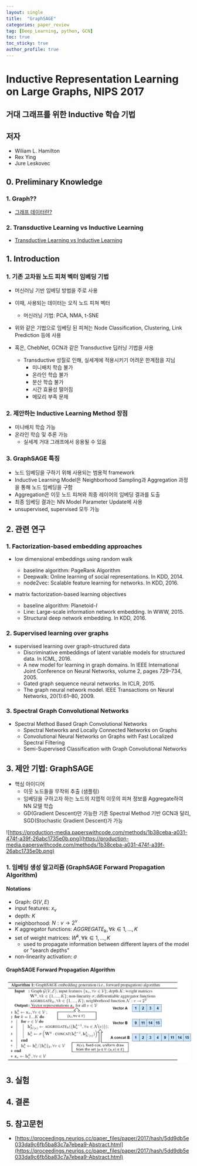 ```yaml
---
layout: single
title:  "GraphSAGE"
categories: paper_review
tag: [Deep_Learning, python, GCN]
toc: true
toc_sticky: true
author_profile: true
---
```


# Inductive Representation Learning on Large Graphs, NIPS 2017

## 거대 그래프를 위한 Inductive 학습 기법

## 저자
- Wiliam L. Hamilton
- Rex Ying
- Jure Leskovec

## 0. Preliminary Knowledge
### 1. Graph??
- [그래프 데이터란?](https://meongju0o0.github.io/data-structure/Graph/)

### 2. Transductive Learning vs Inductive Learning
- [Transductive Learning vs Inductive Learning](https://meongju0o0.github.io/Machine_Learning/transductive-vs-inductive/)

## 1. Introduction
### 1. 기존 고차원 노드 피쳐 벡터 임베딩 기법
- 머신러닝 기반 임베딩 방법을 주로 사용
- 이때, 사용되는 데이터는 오직 노드 피쳐 벡터
    - 머신러닝 기법: PCA, NMA, t-SNE
- 위와 같은 기법으로 임베딩 된 피쳐는 Node Classification,  Clustering, Link Prediction 등에 사용

- 혹은, ChebNet, GCN과 같은 Transductive 딥러닝 기법을 사용
    - Transductive 성질로 인해, 실세계에 적용시키기 어려운 한계점을 지님
        - 미니배치 학습 불가
        - 온라인 학습 불가
        - 분산 학습 불가
        - 시간 효율성 떨어짐
        - 메모리 부족 문제

### 2. 제안하는 Inductive Learning Method 장점
- 미니배치 학습 가능
- 온라인 학습 및 추론 가능
    - 실세계 거대 그래프에서 응용될 수 있음

### 3. GraphSAGE 특징
- 노드 임베딩을 구하기 위해 사용되는 범용적 framework
- Inductive Learning Model은 Neighborhood Sampling과 Aggregation 과정을 통해 노드 임베딩을 구함
- Aggregation은 이웃 노드 피쳐와 최종 레이어의 임베딩 결과를 도출
- 최종 임베딩 결과는 NN Model Parameter Update에 사용
- unsupervised, supervised 모두 가능

## 2. 관련 연구
### 1. Factorization-based embedding approaches
- low dimensional embeddings using random walk
    - baseline algorithm: PageRank Algorithm
    - Deepwalk: Online learning of social representations. In KDD, 2014.
    - node2vec: Scalable feature learning for networks. In KDD, 2016.

- matrix factorization-based learning objectives
    - baseline algorithm: Planetoid-$I$
    - Line: Large-scale information network embedding. In WWW, 2015.
    - Structural deep network embedding. In KDD, 2016.

### 2. Supervised learning over graphs
- supervised learning over graph-structured data
    - Discriminative embeddings of latent variable models for structured data. In ICML, 2016.
    - A new model for learning in graph domains. In IEEE International Joint Conference on Neural Networks, volume 2, pages 729–734, 2005.
    - Gated graph sequence neural networks. In ICLR, 2015.
    - The graph neural network model. IEEE Transactions on Neural Networks, 20(1):61–80, 2009.

### 3. Spectral Graph Convolutional Networks
- Spectral Method Based Graph Convolutional Networks
    - Spectral Networks and Locally Connected Networks on Graphs
    - Convolutional Neural Networks on Graphs with Fast Localized Spectral Filtering
    - Semi-Supervised Classification with Graph Convolutional Networks

## 3. 제안 기법: GraphSAGE
- 핵심 아이디어
    - 이웃 노드들을 무작위 추출 (샘플링)
    - 임베딩을 구하고자 하는 노드의 지엽적 이웃의 피쳐 정보를 Aggregate하여 NN 모델 학습
    - GD(Gradient Descent)만 가능한 기존 Spectral Method 기반 GCN과 달리, SGD(Stochastic Gradient Descent)가 가능

![https://production-media.paperswithcode.com/methods/1b38ceba-a031-474f-a39f-26abc1735e0b.png](https://production-media.paperswithcode.com/methods/1b38ceba-a031-474f-a39f-26abc1735e0b.png)

### 1. 임베딩 생성 알고리즘 (GraphSAGE Forward Propagation Algorithm)
#### Notations
- Graph: $G(V, E)$
- input features: $x_v$
- depth: $K$
- neighborhood: $N:v\to{2^v}$
- $K$ aggregator functions: $AGGREGATE_k, \forall{k}\in{1, ..., K}$
- set of weight matrices: $W^k, \forall{k}\in{1, ..., K}$
    - used to propagate information between different layers of the model or "search depths"
- non-linearity activation: $\sigma$

#### GraphSAGE Forward Propagation Algorithm
![img](/images/2023-07-03-GraphSAGE/GraphSAGE_forward_propagation_algorithm.png)

## 3. 실험


## 4. 결론


## 5. 참고문헌
- [https://proceedings.neurips.cc/paper_files/paper/2017/hash/5dd9db5e033da9c6fb5ba83c7a7ebea9-Abstract.html](https://proceedings.neurips.cc/paper_files/paper/2017/hash/5dd9db5e033da9c6fb5ba83c7a7ebea9-Abstract.html)
